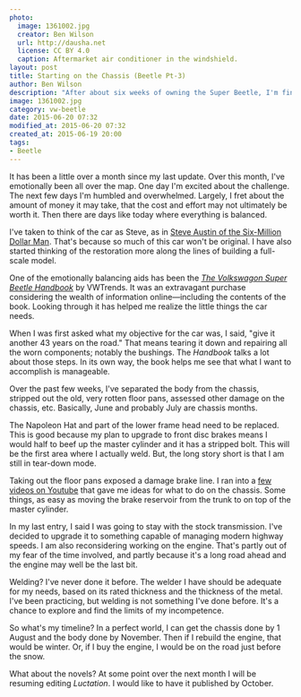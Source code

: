 ```yaml
---
photo:
  image: 1361002.jpg
  creator: Ben Wilson
  url: http://dausha.net
  license: CC BY 4.0
  caption: Aftermarket air conditioner in the windshield.
layout: post
title: Starting on the Chassis (Beetle Pt-3)
author: Ben Wilson
description: "After about six weeks of owning the Super Beetle, I'm finally coming to terms with the totality of this project. And, I will get back into editing novels soon."
image: 1361002.jpg
category: vw-beetle
date: 2015-06-20 07:32
modified_at: 2015-06-20 07:32
created_at: 2015-06-19 20:00
tags:
- Beetle
---
```

It has been a little over a month since my last update. Over this month, I've emotionally been all over the map. One day I'm excited about the challenge. The next few days I'm humbled and overwhelmed. Largely, I fret about the amount of money it may take, that the cost and effort may not ultimately be worth it. Then there are days like today where everything is balanced.

<!-- more -->
I've taken to think of the car as Steve, as in [Steve Austin of the Six-Million Dollar Man](https://www.youtube.com/watch?v=HoLs0V8T5AA). That's because so much of this car won't be original. I have also started thinking of the restoration more along the lines of building a full-scale model.

One of the emotionally balancing aids has been the *[The Volkswagon Super Beetle Handbook](http://www.amazon.com/Volkswagen-Super-Beetle-Handbook-HP1483/dp/1557884838/)* by VWTrends. It was an extravagant purchase considering the wealth of information online&mdash;including the contents of the book. Looking through it has helped me realize the little things the car needs.

When I was first asked what my objective for the car was, I said, "give it another 43 years on the road." That means tearing it down and repairing all the worn components; notably the bushings. The *Handbook* talks a lot about those steps. In its own way, the book helps me see that what I want to accomplish is manageable.

Over the past few weeks, I've separated the body from the chassis, stripped out the old, very rotten floor pans, assessed other damage on the chassis, etc. Basically, June and probably July are chassis months.

The Napoleon Hat and part of the lower frame head need to be replaced. This is good because my plan to upgrade to front disc brakes means I would half to beef up the master cylinder and it has a stripped bolt. This will be the first area where I actually weld. But, the long story short is that I am still in tear-down mode.

Taking out the floor pans exposed a damage brake line. I ran into a [few videos on Youtube](https://www.youtube.com/playlist?list=PL_2NrwHAt5xgxBcuum96Fhkue7B8T5NK7) that gave me ideas for what to do on the chassis. Some things, as easy as moving the brake reservoir from the trunk to on top of the master cylinder.

In my last entry, I said I was going to stay with the stock transmission. I've decided to upgrade it to something capable of managing modern highway speeds. I am also reconsidering working on the engine. That's partly out of my fear of the time involved, and partly because it's a long road ahead and the engine may well be the last bit. 

Welding? I've never done it before. The welder I have should be adequate for my needs, based on its rated thickness and the thickness of the metal. I've been practicing, but welding is not something I've done before. It's a chance to explore and find the limits of my incompetence.

So what's my timeline? In a perfect world, I can get the chassis done by 1 August and the body done by November. Then if I rebuild the engine, that would be winter. Or, if I buy the engine, I would be on the road just before the snow.

What about the novels? At some point over the next month I will be resuming editing *Luctation*. I would like to have it published by October. 
